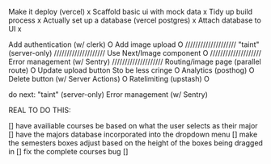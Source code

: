 

 Make it deploy (vercel) x
 Scaffold basic ui with mock data x
 Tidy up build process x
 Actually set up a database (vercel postgres) x
 Attach database to UI x

 Add authentication (w/ clerk) O
 Add image upload O
////////////////////
 "taint" (server-only)
////////////////////
 Use Next/Image component O
////////////////////
 Error management (w/ Sentry)
////////////////////
 Routing/image page (parallel route) O
 Update upload button Sto be less cringe O
 Analytics (posthog) O
 Delete button (w/ Server Actions) O
 Ratelimiting (upstash) O

 do next:
"taint" (server-only)
Error management (w/ Sentry)



REAL TO DO THIS:

[] have availiable courses be based on what the user selects as their major
[] have the majors database incorporated into the dropdown menu
[] make the semesters boxes adjust based on the height of the boxes being dragged in
[] fix the complete courses bug
[] 